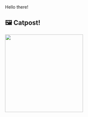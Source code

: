 Hello there!



## 🖼️ Catpost!

<sub>
    <img src="https://cdn2.thecatapi.com/images/a1c.jpg" height="256">
</sub>

